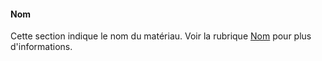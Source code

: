 #### Nom
Cette section indique le nom du matériau. Voir la rubrique [Nom](material-type-advanced.html#name) pour plus d'informations. 
